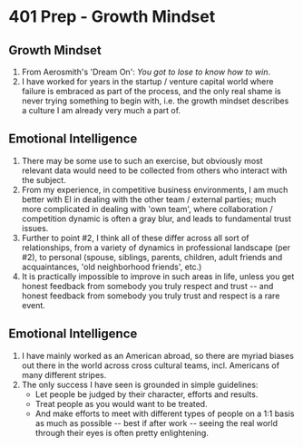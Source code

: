 # 401 Prep - Growth Mindset

## Growth Mindset

1. From Aerosmith's 'Dream On': *You got to lose to know how to win*.
2. I have worked for years in the startup / venture capital world where failure is embraced as part of the process, and the only real shame is never trying something to begin with, i.e. the growth mindset describes a culture I am already very much a part of.

## Emotional Intelligence

1. There may be some use to such an exercise, but obviously most relevant data would need to be collected from others who interact with the subject.
2. From my experience, in competitive business environments, I am much better with EI in dealing with the other team / external parties; much more complicated in dealing with 'own team', where collaboration / competition dynamic is often a gray blur, and leads to fundamental trust issues.
3. Further to point #2, I think all of these differ across all sort of relationships, from a variety of dynamics in professional landscape (per #2), to personal (spouse, siblings, parents, children, adult friends and acquaintances, 'old neighborhood friends', etc.)
4. It is practically impossible to improve in such areas in life, unless you get honest feedback from somebody you truly respect and trust -- and honest feedback from somebody you truly trust and respect is a rare event.

## Emotional Intelligence

1. I have mainly worked as an American abroad, so there are myriad biases out there in the world across cross cultural teams, incl. Americans of many different stripes.
2. The only success I have seen is grounded in simple guidelines:
    * Let people be judged by their character, efforts and results.
    * Treat people as you would want to be treated.
    * And make efforts to meet with different types of people on a 1:1 basis as much as possible -- best if after work -- seeing the real world through their eyes is often pretty enlightening.
